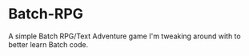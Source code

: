# Batch-RPG
A simple Batch RPG/Text Adventure game I'm tweaking around with to better learn Batch code.
